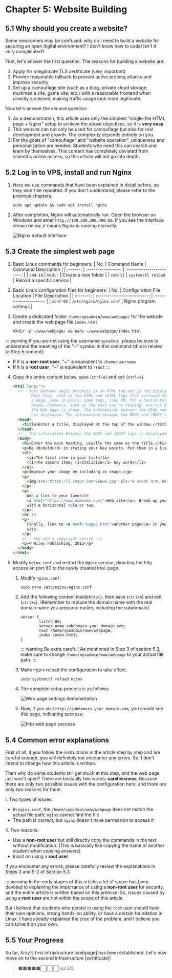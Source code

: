 # Chapter 5: Website Building

## 5.1 Why should you create a website?

Some newcomers may be confused: why do I need to build a website for securing an
open digital environment? I don't know how to code! Isn't it very complicated?

First, let's answer the first question. The reasons for building a website are:

1. Apply for a legitimate TLS certificate (very important)
2. Provide reasonable fallback to prevent active probing attacks and improve
   security
3. Set up a camouflage site (such as a blog, private cloud storage, multimedia
   site, game site, etc.) with a reasonable frontend when directly accessed,
   making traffic usage look more legitimate.

Now let's answer the second question:

1. As a demonstration, this article uses only the simplest "single-file HTML
   page + Nginx" setup to achieve the above objectives, so it is **very easy**.
2. This website can not only be used for camouflage but also for real
   development and growth. The complexity depends entirely on you.
3. For the goals of "camouflage" and "website operation", uniqueness and
   personalization are needed. Students who need this can search and learn by
   themselves. This content has completely deviated from scientific online
   access, so this article will not go into depth.

## 5.2 Log in to VPS, install and run Nginx

1. Here we use commands that have been explained in detail before, so they won't
   be repeated. If you don't understand, please refer to the previous chapters.

   ```shell
   sudo apt update && sudo apt install nginx
   ```

2. After completion, Nginx will automatically run. Open the browser on Windows
   and enter `http://100.200.300.400:80`. If you see the interface shown below,
   it means Nginx is running normally.

   ![Nginx default interface](./ch05-img01-nginx-default-running.png)

## 5.3 Create the simplest web page

1. Basic Linux commands for beginners:
   | No. | Command Name | Command Description |
   | :------: | :----------------: | :-----------------------: |
   | `cmd-10` | `mkdir` | Create a new folder |
   | `cmd-11` | `systemctl reload` | Reload a specific service |

2. Basic Linux configuration files for beginners:
   | No. | Configuration File Location | File Description |
   | :-------: | :-------------------------: | :--------------------: |
   | `conf-02` | `/etc/nginx/nginx.conf` | Nginx program settings |

3. Create a dedicated folder `/home/vpsadmin/www/webpage/` for the website and
   create the web page file `index.html`
   ```shell
   mkdir -p ~/www/webpage/ && nano ~/www/webpage/index.html
   ```

::: warning If you are not using the username `vpsadmin`, please be sure to
understand the meaning of the "~" symbol in this command (this is related to
Step 5 content):

- If it is a **non-root user**, "~" is equivalent to `/home/username`
- If it is a **root user**, "~" is equivalent to `/root` :::

4. Copy the entire content below, save (`ctrl+o`) and exit (`ctrl+x`).

   ```html
   <html lang="">
     <!-- Text between angle brackets is an HTML tag and is not displayed.
           Most tags, such as the HTML and /HTML tags that surround the contents of
           a page, come in pairs; some tags, like HR, for a horizontal rule, stand
           alone. Comments, such as the text you're reading, are not displayed when
           the Web page is shown. The information between the HEAD and /HEAD tags is
           not displayed. The information between the BODY and /BODY tags is displayed.-->
     <head>
       <title>Enter a title, displayed at the top of the window.</title>
     </head>
     <!-- The information between the BODY and /BODY tags is displayed.-->
     <body>
       <h1>Enter the main heading, usually the same as the title.</h1>
       <p>Be <b>bold</b> in stating your key points. Put them in a list:</p>
       <ul>
         <li>The first item in your list</li>
         <li>The second item; <i>italicize</i> key words</li>
       </ul>
       <p>Improve your image by including an image.</p>
       <p>
         <img src="https://i.imgur.com/SEBww.jpg" alt="A Great HTML Resource" />
       </p>
       <p>
         Add a link to your favorite
         <a href="https://www.dummies.com/">Web site</a>. Break up your page
         with a horizontal rule or two.
       </p>
       <hr />
       <p>
         Finally, link to <a href="page2.html">another page</a> in your own Web
         site.
       </p>
       <!-- And add a copyright notice.-->
       <p>© Wiley Publishing, 2011</p>
     </body>
   </html>
   ```

5. Modify `nginx.conf` and restart the `Nginx` service, directing the http
   access on port 80 to the newly created `html` page.
   1. Modify `nginx.conf`.

      ```shell
      sudo nano /etc/nginx/nginx.conf
      ```

   2. Add the following content inside`http{}`, then save (`ctrl+o`) and exit
      (`ctrl+x`). (Remember to replace the domain name with the real domain name
      you prepared earlier, including the subdomain)

      ```
      server {
              listen 80;
              server_name subdomain.your_domain.com;
              root /home/vpsadmin/www/webpage;
              index index.html;
      }
      ```

      ::: warning Be extra careful! As mentioned in Step 3 of section 5.3, make
      sure to change `/home/vpsadmin/www/webpage` to your actual file path. :::

   3. Make `nginx` reload the configuration to take effect.

      ```shell
      sudo systemctl reload nginx
      ```

   4. The complete setup process is as follows:

      ![Web page settings demonstration](./ch05-img02-nginx-conf-full.gif)

   5. Now, if you visit `http://subdomain.your_domain.com`, you should see this
      page, indicating success:

      ![http web page success](./ch05-img03-nginx-http-running.png)

## 5.4 Common error explanations

First of all, if you follow the instructions in the article step by step and are
careful enough, you will definitely not encounter any errors. So, I don't intend
to change how this article is written.

Then why do some students still get stuck at this step, and the web page just
won't open? There are basically two words: **carelessness**. Because there are
only two possible issues with the configuration here, and there are only two
reasons for them.

I. Two types of issues:

- In `nginx.conf`, the `/home/vpsadmin/www/webpage` does not match the actual
  file path; `nginx` cannot find the file
- The path is correct, but `nginx` doesn't have permission to access it

II. Two reasons:

- Use a **non-root user** but still directly copy the commands in the text
  without modification. (This is basically like copying the name of another
  student when copying answers)
- Insist on using a **root user**

If you encounter any errors, please carefully review the explanations in Steps 3
and 5-2 of Section 5.3.

::: warning In the early stages of this article, a lot of space has been devoted
to explaining the importance of using a **non-root user** for security, and the
entire article is written based on this premise. So, issues caused by using a
**root user** are not within the scope of this article.

But I believe that students who persist in using the `root` user should have
their own opinions, strong hands-on ability, or have a certain foundation in
Linux. I have already explained the crux of the problem, and I believe you can
solve it on your own.

## 5.5 Your Progress

So far, Xray's first infrastructure [webpage] has been established. Let's now
move on to the second infrastructure [certificate]!

> ⬛⬛⬛⬛⬛⬜⬜⬜ 62.5%
